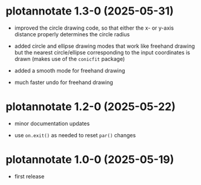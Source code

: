 # plotannotate 1.3-0 (2025-05-31)

- improved the circle drawing code, so that either the x- or y-axis distance properly determines the circle radius

- added circle and ellipse drawing modes that work like freehand drawing but the nearest circle/ellipse corresponding to the input coordinates is drawn (makes use of the `conicfit` package)

- added a smooth mode for freehand drawing

- much faster undo for freehand drawing

# plotannotate 1.2-0 (2025-05-22)

- minor documentation updates

- use `on.exit()` as needed to reset `par()` changes

# plotannotate 1.0-0 (2025-05-19)

- first release
